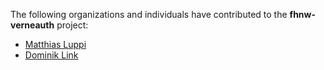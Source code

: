 The following organizations and individuals have contributed to the **fhnw-verneauth** project:

* [Matthias Luppi](https://github.com/mluppi)
* [Dominik Link](https://github.com/paradoxxl)
